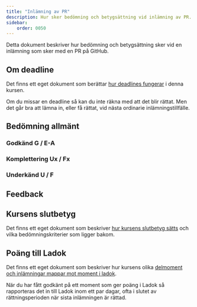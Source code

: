 ```yaml
---
title: "Inlämning av PR" 
description: Hur sker bedömning och betygsättning vid inlämning av PR.
sidebar:
    order: 0050
---
```


Detta dokument beskriver hur bedömning och betygsättning sker vid en inlämning som sker med en PR på GitHub.



## Om deadline

Det finns ett eget dokument som berättar [hur deadlines fungerar](/website/studieguide/deadline/) i denna kursen.

Om du missar en deadline så kan du inte räkna med att det blir rättat. Men det går bra att lämna in, eller få rättat, vid nästa ordinarie inlämningstillfälle.


## Bedömning allmänt



### Godkänd G / E-A



### Komplettering Ux / Fx



### Underkänd U / F



## Feedback



## Kursens slutbetyg

Det finns ett eget dokument som beskriver [hur kursens slutbetyg sätts](https://bth-webtec.github.io/website/intro/bedomning-och-betygsattning/) och vilka bedömningskriterier som ligger bakom.



## Poäng till Ladok

Det finns ett eget dokument som beskriver hur kursens olika [delmoment och inlämningar mappar mot moment i ladok](/website/intro/ladok/).

När du har fått godkänt på ett moment som ger poäng i Ladok så rapporteras det in till Ladok inom ett par dagar, ofta i slutet av rättningsperioden när sista inlämningen är rättad.
